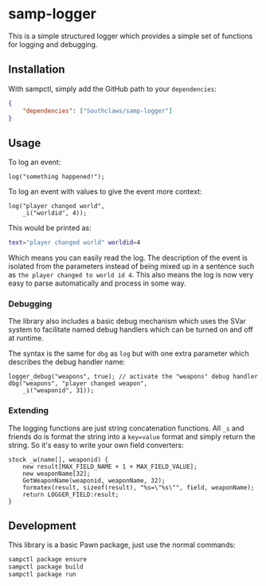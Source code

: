 # samp-logger

This is a simple structured logger which provides a simple set of functions for
logging and debugging.

## Installation

With sampctl, simply add the GitHub path to your `dependencies`:

```json
{
    "dependencies": ["Southclaws/samp-logger"]
}
```

## Usage

To log an event:

```pawn
log("something happened!");
```

To log an event with values to give the event more context:

```pawn
log("player changed world",
    _i("worldid", 4));
```

This would be printed as:

```bash
text="player changed world" worldid=4
```

Which means you can easily read the log. The description of the event is
isolated from the parameters instead of being mixed up in a sentence such as
`the player changed to world id 4`. This also means the log is now very easy to
parse automatically and process in some way.

### Debugging

The library also includes a basic debug mechanism which uses the SVar system to
facilitate named debug handlers which can be turned on and off at runtime.

The syntax is the same for `dbg` as `log` but with one extra parameter which
describes the debug handler name:

```pawn
logger_debug("weapons", true); // activate the "weapons" debug handler
dbg("weapons", "player changed weapon",
    _i("weaponid", 31));
```

### Extending

The logging functions are just string concatenation functions. All `_s` and
friends do is format the string into a `key=value` format and simply return the
string. So it's easy to write your own field converters:

```pawn
stock _w(name[], weaponid) {
    new result[MAX_FIELD_NAME + 1 + MAX_FIELD_VALUE];
    new weaponName[32];
    GetWeaponName(weaponid, weaponName, 32);
    formatex(result, sizeof(result), "%s=\"%s\"", field, weaponName);
    return LOGGER_FIELD:result;
}
```

## Development

This library is a basic Pawn package, just use the normal commands:

```bash
sampctl package ensure
sampctl package build
sampctl package run
```
